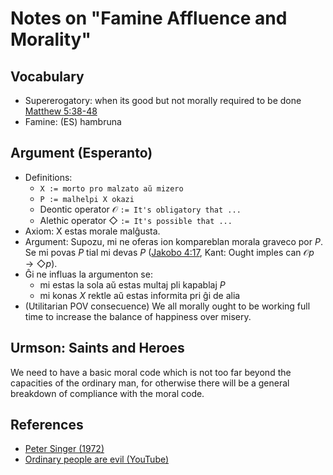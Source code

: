 # Notes on "Famine Affluence and Morality"

## Vocabulary
- Supererogatory: when its good but not morally required to be done
    [Matthew 5:38-48](https://my.bible.com/bible/2015/MAT.5.41)
- Famine: (ES) hambruna


## Argument (Esperanto)
- Definitions:
    - `X := morto pro malzato aŭ mizero`
    - `P := malhelpi X okazi`
    - Deontic operator $\mathcal{O}$ `:= It's obligatory that ...`
    - Alethic operator $\Diamond$ `:= It's possible that ...`
- Axiom:  X estas morale malĝusta. 
- Argument: Supozu, mi ne oferas ion kompareblan morala graveco por $P$. Se mi
  povas $P$ tial mi devas $P$ ([Jakobo 4:17](https://www.bible.com/bible/841/JAS.4.17),
  Kant: Ought imples can $\mathcal{O} p \rightarrow \Diamond p$).
- Ĝi ne influas la argumenton se:
    - mi estas la sola aŭ estas multaj pli kapablaj $P$
    - mi konas $X$ rektle aŭ estas informita pri ĝi de alia
- (Utilitarian POV consecuence) We all morally ought to be working full time to
  increase the balance of happiness over misery.


## Urmson: Saints and Heroes

We need to have a basic moral code which is not too far beyond the capacities
of the ordinary man, for otherwise there will be a general breakdown of
compliance with the moral code.


## References
- [Peter Singer (1972)](https://personal.lse.ac.uk/robert49/teaching/mm/articles/Singer_1972Famine.pdf)
- [Ordinary people are evil (YouTube)](https://youtu.be/KVl5kMXz1vA)
